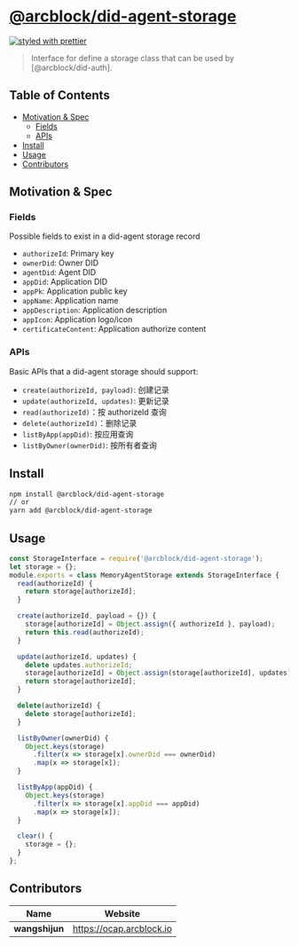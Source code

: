 # [**@arcblock/did-agent-storage**](https://github.com/arcblock/forge-js)

[![styled with prettier](https://img.shields.io/badge/styled_with-prettier-ff69b4.svg)](https://github.com/prettier/prettier)

> Interface for define a storage class that can be used by [@arcblock/did-auth].


## Table of Contents

* [Motivation & Spec](#motivation--spec)
  * [Fields](#fields)
  * [APIs](#apis)
* [Install](#install)
* [Usage](#usage)
* [Contributors](#contributors)


## Motivation & Spec

### Fields

Possible fields to exist in a did-agent storage record

* `authorizeId`: Primary key
* `ownerDid`: Owner DID
* `agentDid`: Agent DID
* `appDid`: Application DID
* `appPk`: Application public key
* `appName`: Application name
* `appDescription`: Application description
* `appIcon`: Application logo/icon
* `certificateContent`: Application authorize content

### APIs

Basic APIs that a did-agent storage should support:

* `create(authorizeId, payload)`: 创建记录
* `update(authorizeId, updates)`: 更新记录
* `read(authorizeId)`：按 authorizeId 查询
* `delete(authorizeId)`：删除记录
* `listByApp(appDid)`: 按应用查询
* `listByOwner(ownerDid)`: 按所有者查询


## Install

```sh
npm install @arcblock/did-agent-storage
// or
yarn add @arcblock/did-agent-storage
```


## Usage

```js
const StorageInterface = require('@arcblock/did-agent-storage');
let storage = {};
module.exports = class MemoryAgentStorage extends StorageInterface {
  read(authorizeId) {
    return storage[authorizeId];
  }

  create(authorizeId, payload = {}) {
    storage[authorizeId] = Object.assign({ authorizeId }, payload);
    return this.read(authorizeId);
  }

  update(authorizeId, updates) {
    delete updates.authorizeId;
    storage[authorizeId] = Object.assign(storage[authorizeId], updates);
    return storage[authorizeId];
  }

  delete(authorizeId) {
    delete storage[authorizeId];
  }

  listByOwner(ownerDid) {
    Object.keys(storage)
      .filter(x => storage[x].ownerDid === ownerDid)
      .map(x => storage[x]);
  }

  listByApp(appDid) {
    Object.keys(storage)
      .filter(x => storage[x].appDid === appDid)
      .map(x => storage[x]);
  }

  clear() {
    storage = {};
  }
};
```


## Contributors

| Name           | Website                    |
| -------------- | -------------------------- |
| **wangshijun** | <https://ocap.arcblock.io> |
